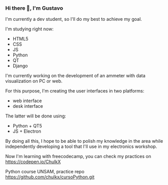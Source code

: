 ### Hi there 👋, I'm Gustavo


I'm currently a dev student, so I'll do my best to achieve my goal.

I'm studying right now:
  * HTML5
  * CSS
  * JS
  * Python
  * QT
  * Django

I'm currently working on the development of an ammeter with data visualization on PC or web.

For this purpose, I'm creating the user interfaces in two platforms:
  * web interface 
  * desk interface

The latter will be done using:
  * Python + QT5
  * JS + Electron

By doing all this, I hope to be able to polish my knowledge in the area while independently
developing a tool that I'll use in my electronics workshop.

Now I'm learning with freecodecamp, you can check my practices on https://codepen.io/ChulkX

Python course UNSAM, practice repo https://github.com/chulkx/cursoPython.git



<!--
**chulkx/chulkx** is a ✨ _special_ ✨ repository because its `README.md` (this file) appears on your GitHub profile.

Here are some ideas to get you started:

- 🔭 I’m currently working on ...
- 🌱 I’m currently learning ...
- 👯 I’m looking to collaborate on ...
- 🤔 I’m looking for help with ...
- 💬 Ask me about ...
- 📫 How to reach me: ...
- 😄 Pronouns: ...
- ⚡ Fun fact: ...
-->
